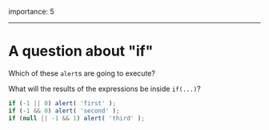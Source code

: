 importance: 5

---

# A question about "if"

Which of these `alert`s are going to execute?

What will the results of the expressions be inside `if(...)`?

```js
if (-1 || 0) alert( 'first' );
if (-1 && 0) alert( 'second' );
if (null || -1 && 1) alert( 'third' );
```

